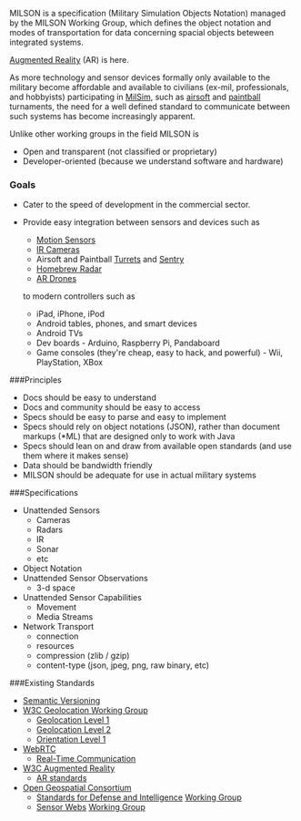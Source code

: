 MILSON is a specification (Military Simulation Objects Notation) managed by the MILSON Working Group, which defines the object notation and modes of transportation for data concerning spacial objects beteween integrated systems.

[Augmented Reality](http://en.wikipedia.org/wiki/Augmented_reality) (AR) is here.

As more technology and sensor devices formally only available to the military
become affordable and available to civilians (ex-mil, professionals, and hobbyists) participating in 
[MilSim](http://en.wikipedia.org/wiki/MilSim),
such as
[airsoft](http://en.wikipedia.org/wiki/Airsoft)
and
[paintball](http://en.wikipedia.org/wiki/Paintball) turnaments,
the need for a well defined standard to communicate between such systems has become increasingly apparent.

Unlike other working groups in the field MILSON is

  * Open and transparent (not classified or proprietary)
  * Developer-oriented (because we understand software and hardware)

### Goals

  * Cater to the speed of development in the commercial sector.

  * Provide easy integration between sensors and devices such as

    * [Motion Sensors](http://clipaday.com/videos/motion-sensor-paintball-gun)
    * [IR Cameras](http://dopepaintball.com/auction.php?QueryKeywords=ir%20camera)
    * Airsoft and Paintball [Turrets](http://www.youtube.com/watch?v=6QcfZGDvHU8) and [Sentry](http://www.paintballsentry.com/)
    * [Homebrew Radar](http://www.youtube.com/watch?v=MViVyocQhVw)
    * [AR Drones](http://ardrone.parrot.com/)

    to modern controllers such as

    * iPad, iPhone, iPod
    * Android tables, phones, and smart devices
    * Android TVs
    * Dev boards - Arduino, Raspberry Pi, Pandaboard
    * Game consoles (they're cheap, easy to hack, and powerful) - Wii, PlayStation, XBox

###Principles

  * Docs should be easy to understand
  * Docs and community should be easy to access
  * Specs should be easy to parse and easy to implement
  * Specs should rely on object notations (JSON), rather than document markups (\*ML) that are designed only to work with Java
  * Specs should lean on and draw from available open standards (and use them where it makes sense)
  * Data should be bandwidth friendly
  * MILSON should be adequate for use in actual military systems

###Specifications

  * Unattended Sensors
    * Cameras
    * Radars
    * IR
    * Sonar
    * etc
  * Object Notation
  * Unattended Sensor Observations
    * 3-d space
  * Unattended Sensor Capabilities
    * Movement
    * Media Streams
  * Network Transport
    * connection
    * resources
    * compression (zlib / gzip)
    * content-type (json, jpeg, png, raw binary, etc)

###Existing Standards

  * [Semantic Versioning](http://semver.org)
  * [W3C Geolocation Working Group](http://www.w3.org/2008/geolocation/)
    * [Geolocation Level 1](http://dev.w3.org/geo/api/spec-source.html)
    * [Geolocation Level 2](http://dev.w3.org/geo/api/spec-source-v2)
    * [Orientation Level 1](http://dev.w3.org/geo/api/spec-source-orientation.html)
  * [WebRTC](http://www.webrtc.org/)
    * [Real-Time Communication](http://dev.w3.org/2011/webrtc/editor/webrtc.html)
  * [W3C Augmented Reality](http://www.w3.org/community/ar/)
    * [AR standards](http://www.perey.com/ARStandards/existing-standards/)
  * [Open Geospatial Consortium](http://www.opengeospatial.org/)
    * [Standards for Defense and Intelligence](http://www.opengeospatial.org/domain/defense_and_intel) [Working Group](http://www.opengeospatial.org/projects/groups/dandidwg)
    * [Sensor Webs](http://www.opengeospatial.org/domain/swe) [Working Group](http://www.opengeospatial.org/projects/groups/sensorwebdwg)
